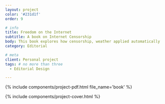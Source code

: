 ```yaml
---
layout: project
color: '#231d1f'
order: 9

# info
title: Freedom on the Internet
subtitle: A book on Internet Censorship
body: This book explores how censorship, weather applied automatically by the author, or carried out by countries and organisation affect the web and our daily lives. 
category: Editorial

# meta
client: Personal project
tags: # no more than three
  - Editorial Design

---
```


{% include components/project-pdf.html 
  file_name='book'
%}

{% include components/project-cover.html %}
